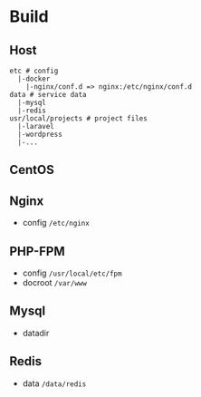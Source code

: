 # Build

## Host
```
etc # config
  |-docker
    |-nginx/conf.d => nginx:/etc/nginx/conf.d
data # service data
  |-mysql
  |-redis
usr/local/projects # project files
  |-laravel
  |-wordpress
  |-...
```

## CentOS
## Nginx
- config `/etc/nginx`
## PHP-FPM
- config `/usr/local/etc/fpm`
- docroot `/var/www`
## Mysql
- datadir
## Redis
- data `/data/redis`


